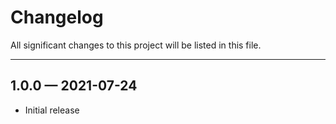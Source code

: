 # Changelog
All significant changes to this project will be listed in this file.

***
## 1.0.0 — 2021-07-24
- Initial release
